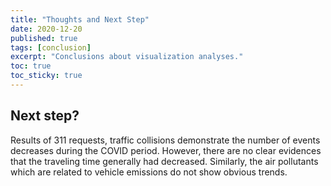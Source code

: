 ```yaml
---
title: "Thoughts and Next Step"
date: 2020-12-20
published: true
tags: [conclusion]
excerpt: "Conclusions about visualization analyses."
toc: true
toc_sticky: true
---
```


## Next step?

Results of 311 requests, traffic collisions demonstrate the number of events decreases during the COVID period. However, there are no clear evidences that the traveling time generally had decreased. Similarly, the air pollutants which are related to vehicle emissions do not show obvious trends.
<br>
<br>
